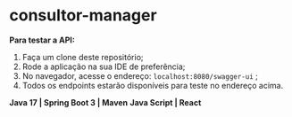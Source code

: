 # consultor-manager

**Para testar a API:**

1. Faça um clone deste repositório;
2. Rode a aplicação na sua IDE de preferência;
3. No navegador, acesse o endereço: `localhost:8080/swagger-ui` ;
4. Todos os endpoints estarão disponíveis para teste no endereço acima.  

**Java 17 | Spring Boot 3 | Maven**
**Java Script | React**
